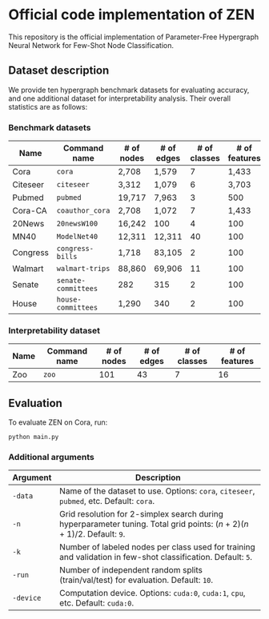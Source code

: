 # Official code implementation of ZEN

This repository is the official implementation of Parameter-Free Hypergraph Neural Network for Few-Shot Node Classification. 


## Dataset description

We provide ten hypergraph benchmark datasets for evaluating accuracy, and one additional dataset for interpretability analysis. Their overall statistics are as follows:

### Benchmark datasets

| Name       | Command name        | # of nodes | # of edges | # of classes | # of features |
|------------|---------------------|------------|------------|--------------|----------------|
| Cora       | `cora`              | 2,708      | 1,579      | 7            | 1,433          |
| Citeseer   | `citeseer`          | 3,312      | 1,079      | 6            | 3,703          |
| Pubmed     | `pubmed`            | 19,717     | 7,963      | 3            | 500            |
| Cora-CA    | `coauthor_cora`     | 2,708      | 1,072      | 7            | 1,433          |
| 20News     | `20newsW100`        | 16,242     | 100        | 4            | 100            |
| MN40       | `ModelNet40`        | 12,311     | 12,311     | 40           | 100            |
| Congress   | `congress-bills`    | 1,718      | 83,105     | 2            | 100            |
| Walmart    | `walmart-trips`     | 88,860     | 69,906     | 11           | 100            |
| Senate     | `senate-committees` | 282        | 315        | 2            | 100            |
| House      | `house-committees`  | 1,290      | 340        | 2            | 100            |

### Interpretability dataset

| Name | Command name | # of nodes | # of edges | # of classes | # of features |
|------|--------------|------------|------------|--------------|----------------|
| Zoo  | `zoo`        | 101        | 43         | 7            | 16             |



## Evaluation

To evaluate ZEN on Cora, run:

```eval
python main.py
```

### Additional arguments

| Argument  | Description                                                                                                         |
| --------- | ------------------------------------------------------------------------------------------------------------------- |
| `-data`   | Name of the dataset to use. Options: `cora`, `citeseer`, `pubmed`, etc. Default: `cora`.                            |
| `-n`      | Grid resolution for 2-simplex search during hyperparameter tuning. Total grid points: $(n+2)(n+1)/2$. Default: `9`. |
| `-k`      | Number of labeled nodes per class used for training and validation in few-shot classification. Default: `5`.        |
| `-run`    | Number of independent random splits (train/val/test) for evaluation. Default: `10`.                                 |
| `-device` | Computation device. Options: `cuda:0`, `cuda:1`, `cpu`, etc. Default: `cuda:0`.                                        |
